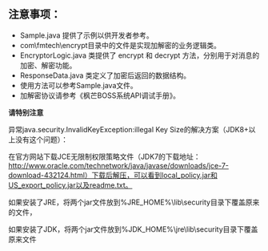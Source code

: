 注意事项：
-------------
- Sample.java 提供了示例以供开发者参考。
- com\fmtech\encrypt目录中的文件是实现加解密的业务逻辑类。
- EncryptorLogic.java 类提供了 encrypt 和 decrypt 方法，分别用于对消息的加密、解密功能。
- ResponseData.java 类定义了加密后返回的数据结构。
- 使用方法可以参考Sample.java文件。
- 加解密协议请参考《枫芒BOSS系统API调试手册》。

**请特别注意**

异常java.security.InvalidKeyException:illegal Key Size的解决方案（JDK8+以上没有这个问题）：

在官方网站下载JCE无限制权限策略文件（JDK7的下载地址：
http://www.oracle.com/technetwork/java/javase/downloads/jce-7-download-432124.html）下载后解压，可以看到local_policy.jar和US_export_policy.jar以及readme.txt。

如果安装了JRE，将两个jar文件放到%JRE_HOME%\lib\security目录下覆盖原来的文件，

如果安装了JDK，将两个jar文件放到%JDK_HOME%\jre\lib\security目录下覆盖原来文件